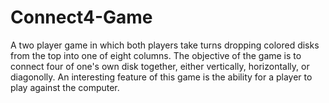 Connect4-Game
=============

A two player game in which both players take turns dropping colored disks from the top into one of eight columns. The objective of the game is to connect four of one's own disk together, either vertically, horizontally, or diagonolly. An interesting feature of this game is the ability for a player to play against the computer.
